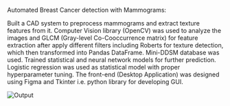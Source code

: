 Automated Breast Cancer detection with Mammograms:

Built a CAD system to preprocess mammograms and extract texture features from it. Computer Vision library (OpenCV) was used to analyze the images and GLCM (Gray-level Co-Cooccurrence matrix) for feature extraction after apply different filters including Roberts for texture detection, which then transformed into Pandas DataFrame. Mini-DDSM database was used.
Trained statistical and neural network models for further prediction. Logistic regression was used as statistical model with proper hyperparameter tuning. 
The front-end (Desktop Application) was designed using Figma and Tkinter i.e. python library for developing GUI.

![Output](https://user-images.githubusercontent.com/46001327/180623859-7c2d787f-5124-4cc8-9fd1-730402a8b2ca.jpeg)
